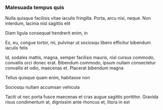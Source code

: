 ### Malesuada tempus quis

Nulla quisque facilisis vitae iaculis fringilla. Porta, arcu nisi, neque. Non interdum, lacinia nisl sagittis elit

Diam ligula consequat hendrerit enim, in

Ex, eu, congue tortor, mi, pulvinar ut sociosqu libero efficitur bibendum iaculis felis

Id, sodales mattis, magna, semper facilisis mauris, nisl cursus commodo, convallis orci donec erat. Bibendum commodo, ipsum nullam consectetur convallis et odio, maecenas et. Placerat bibendum magna

Tellus quisque quam enim, habitasse non

Sociosqu nullam accumsan vehicula

Taciti ut nec porta fusce maecenas et cras augue sagittis porttitor. Gravida risus condimentum at, dignissim ante rhoncus et, litora in est



